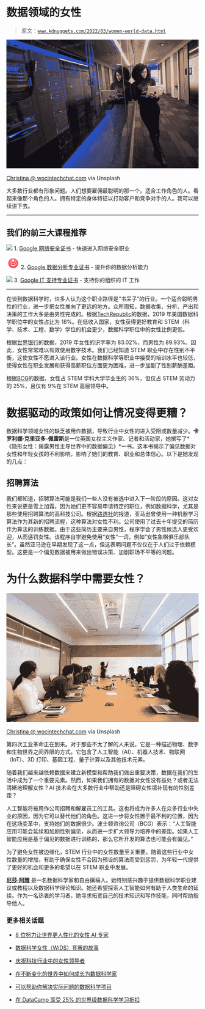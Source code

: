 # 数据领域的女性

> 原文：[`www.kdnuggets.com/2022/03/women-world-data.html`](https://www.kdnuggets.com/2022/03/women-world-data.html)

![数据领域的女性](img/71ff2ff80b92ad430ee9ab75c75b1ed0.png)

[Christina @ wocintechchat.com](https://unsplash.com/@wocintechchat) via Unsplash

大多数行业都有形象问题。人们想要雇佣最聪明的那一个。适合工作角色的人。看起来像那个角色的人。拥有特定的身体特征以打动客户和竞争对手的人。我可以继续讲下去。

* * *

## 我们的前三大课程推荐

![](img/0244c01ba9267c002ef39d4907e0b8fb.png) 1\. [Google 网络安全证书](https://www.kdnuggets.com/google-cybersecurity) - 快速进入网络安全职业

![](img/e225c49c3c91745821c8c0368bf04711.png) 2\. [Google 数据分析专业证书](https://www.kdnuggets.com/google-data-analytics) - 提升你的数据分析能力

![](img/0244c01ba9267c002ef39d4907e0b8fb.png) 3\. [Google IT 支持专业证书](https://www.kdnuggets.com/google-itsupport) - 支持你的组织的 IT 工作

* * *

在谈到数据科学时，许多人认为这个职业路径是“书呆子”的行业。一个适合聪明男性的行业，进一步把女性推向了更远的地方。众所周知，数据收集、分析、产出和决策的工作大多是由男性完成的。根据[TechRepublic](https://www.techrepublic.com/article/why-only-18-of-data-scientists-are-women/)的数据，2019 年美国数据科学职位中的女性占比为 18%。在低收入国家，女性获得更好教育和 STEM（科学、技术、工程、数学）学位的机会更少，数据科学职位中的女性比例更低。

根据[世界银行](https://data.worldbank.org/indicator/SE.ADT.LITR.FE.ZS?end=2019&start=2016&view=chart)的数据，2019 年女性的识字率为 83.02%，而男性为 89.93%。因此，女性常常难以有效使用数字技术。我们已经知道 STEM 职业中存在性别不平衡，这使女性不愿进入该行业。女性在数据科学等职业中接受的培训水平也较低，使得女性在职业发展和获得高薪职位方面更为困难，进一步加剧了性别薪酬差距。

根据[BCG](http://bcg.com/en-gb/publications/2018/winning-race-women-digital)的数据，女性占 STEM 学科大学毕业生的 36%，但仅占 STEM 劳动力的 25%，且仅有 9%在 STEM 高层领导中。

# 数据驱动的政策如何让情况变得更糟？

数据科学领域女性的缺乏被用作数据，导致行业中女性的进入受阻或数量减少。**卡罗利娜·克里亚多-佩雷斯**是一位英国女权主义作家、记者和活动家，她撰写了*《隐形女性：揭露男性主导世界中的数据偏见》*一书。这本书揭示了偏见数据对女性和年轻女孩的不利影响，影响了她们的教育、职业和总体信心。以下是她发现的几点：

## 招聘算法

我们都知道，招聘算法可能是我们一些人没有被选中进入下一阶段的原因。这对女性来说更是雪上加霜，因为她们更不容易申请特定的职位，例如数据科学，尤其是那些使用招聘算法的高科技公司。根据[路透社](https://www.reuters.com/article/us-amazon-com-jobs-automation-insight/amazon-scraps-secret-ai-recruiting-tool-that-showed-bias-against-women-idUSKCN1MK08G)的报道，亚马逊曾使用一种机器学习算法作为其新的招聘流程，这种算法对女性不利。公司使用了过去十年提交的简历作为算法的训练数据。由于这些简历主要来自男性，程序学会了男性候选人更受欢迎，从而惩罚女性。该程序自学避免使用“女性”一词，例如“女性象棋俱乐部队长”。虽然亚马逊在早期发现了这一点，但这表明问题不仅仅在于人们过于依赖模型。这更是一个偏见数据被用来做出错误决策、加剧职场不平等的问题。

# 为什么数据科学中需要女性？

![数据世界中的女性](img/51d98595cf9c713caa572ddbb0d5041a.png)

[Christina @ wocintechchat.com](https://unsplash.com/@wocintechchat) via Unsplash

第四次工业革命正在到来。对于那些不太了解的人来说，它是一种描述物理、数字和生物世界之间界限的方式。它包含了人工智能（AI）、机器人技术、物联网（IoT）、3D 打印、基因工程、量子计算以及其他技术元素。

随着我们越来越依赖数据来建立新模型和帮助我们做出重要决策，数据在我们的生活中成为了一个重要元素。然而，如果我们拥有的数据对女性没有益处？或者无法清晰地理解女性？AI 技术会在大多数行业中帮助还是阻碍女性填补现有的性别差距？

人工智能将被用作公司招聘和解雇员工的工具。这也将成为许多人在众多行业中失业的原因，因为它可以替代他们的角色。这进一步将女性置于最不利的位置，因为在这场变革中，支持她们的数据很少。波士顿咨询公司（BCG）表示：“人工智能应用可能会延续和加剧性别偏见，从而进一步扩大领导力培养中的差距。如果人工智能应用是基于偏见的数据进行训练的，那么它所开发的算法也可能会有偏见。”

为了避免女性被边缘化，STEM 行业中的女性数量至关重要。随着这些行业中女性数量的增加，有助于确保女性不会因为预设的算法而受到惩罚，为年轻一代提供了更好的机会和更多的希望以在 STEM 职业中发展。

**[尼莎·阿雅](https://www.linkedin.com/in/nisha-arya-ahmed/)** 是一名数据科学家和自由撰稿人。她特别感兴趣于提供数据科学职业建议或教程以及数据科学理论知识。她还希望探索人工智能如何有助于人类生命的延续。作为一名热衷的学习者，她寻求拓宽自己的技术知识和写作技能，同时帮助指导他人。

### 更多相关话题

+   [8 位努力让世界更人性化的女性 AI 专家](https://www.kdnuggets.com/2021/03/8-women-ai-striving-humanize-world.html)

+   [数据科学女性（WiDS）竞赛的故事](https://www.kdnuggets.com/2022/01/story-women-data-science-wids-datathon.html)

+   [庆祝科技行业中的女性领导者](https://www.kdnuggets.com/2022/07/celebrating-women-leadership-roles-tech-industry.html)

+   [在不断变化的世界中如何成长为数据科学家](https://www.kdnuggets.com/2022/01/grow-data-scientist-everchanging-world.html)

+   [可以帮助你解决实际问题的数据科学项目](https://www.kdnuggets.com/2022/11/data-science-projects-help-solve-real-world-problems.html)

+   [在 DataCamp 享受 25% 的世界级数据科学学习折扣](https://www.kdnuggets.com/2023/03/datacamp-world-class-data-science-learning.html)
